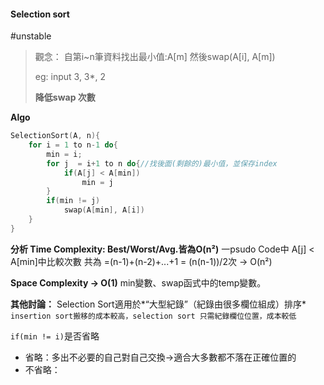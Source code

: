 #### Selection sort
#unstable

> 觀念：
> 自第i~n筆資料找出最小值:A[m]
> 然後swap(A[i], A[m])
>
> eg: input 3, 3*,  2
> 
> **降低swap 次數**

**Algo** 

```C
SelectionSort(A, n){
	for i = 1 to n-1 do{
		min = i;
		for j  = i+1 to n do{//找後面(剩餘的)最小值，並保存index
			if(A[j] < A[min])
				min = j
		} 
		if(min != j)
			swap(A[min], A[i])
	}
}
```



**分析 Time Complexity: Best/Worst/Avg.皆為O(n²)**
一psudo Code中 A[j] < A[min]中比較次數
共為 =(n-1)+(n-2)+...+1 = (n(n-1))/2次 
-> O(n²)

**Space Complexity -> O(1)**
min變數、swap函式中的temp變數。

**其他討論：**
Selection Sort適用於*“大型紀錄”（紀錄由很多欄位組成）排序*
`insertion sort搬移的成本較高，selection sort 只需紀錄欄位位置，成本較低`

`if(min != i)`是否省略
- 省略：多出不必要的自己對自己交換->適合大多數都不落在正確位置的
- 不省略：

